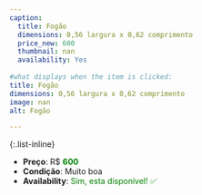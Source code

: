 ```yaml
---
caption:
  title: Fogão
  dimensions: 0,56 largura x 0,62 comprimento
  price_new: 600
  thumbnail: nan
  availability: Yes
  
#what displays when the item is clicked:
title: Fogão
dimensions: 0,56 largura x 0,62 comprimento
image: nan
alt: Fogão

---
```

{:.list-inline} 
- **Preço**: R$ <span style="color:green">**600**</span>
- **Condição**: Muito boa
- **Availability**: <span style='color:green'>Sim, esta disponível! ✅</span>
